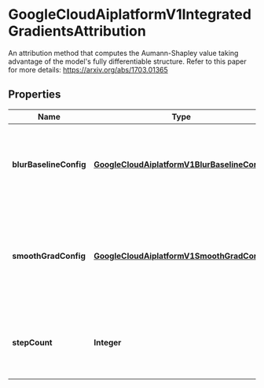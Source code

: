 

# GoogleCloudAiplatformV1IntegratedGradientsAttribution

An attribution method that computes the Aumann-Shapley value taking advantage of the model's fully differentiable structure. Refer to this paper for more details: https://arxiv.org/abs/1703.01365

## Properties

| Name | Type | Description | Notes |
|------------ | ------------- | ------------- | -------------|
|**blurBaselineConfig** | [**GoogleCloudAiplatformV1BlurBaselineConfig**](GoogleCloudAiplatformV1BlurBaselineConfig.md) | Config for IG with blur baseline. When enabled, a linear path from the maximally blurred image to the input image is created. Using a blurred baseline instead of zero (black image) is motivated by the BlurIG approach explained here: https://arxiv.org/abs/2004.03383 |  [optional] |
|**smoothGradConfig** | [**GoogleCloudAiplatformV1SmoothGradConfig**](GoogleCloudAiplatformV1SmoothGradConfig.md) | Config for SmoothGrad approximation of gradients. When enabled, the gradients are approximated by averaging the gradients from noisy samples in the vicinity of the inputs. Adding noise can help improve the computed gradients. Refer to this paper for more details: https://arxiv.org/pdf/1706.03825.pdf |  [optional] |
|**stepCount** | **Integer** | Required. The number of steps for approximating the path integral. A good value to start is 50 and gradually increase until the sum to diff property is within the desired error range. Valid range of its value is [1, 100], inclusively. |  [optional] |



